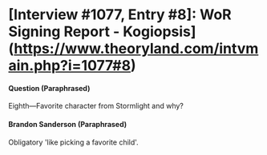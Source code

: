 # [Interview #1077, Entry #8]: WoR Signing Report - Kogiopsis](https://www.theoryland.com/intvmain.php?i=1077#8)

#### Question (Paraphrased)

Eighth—Favorite character from Stormlight and why?

#### Brandon Sanderson (Paraphrased)

Obligatory 'like picking a favorite child'.

